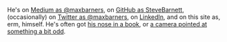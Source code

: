 He's on [Medium as @maxbarners](https://medium.com/@maxbarners), on [GitHub as SteveBarnett](https://github.com/SteveBarnett/), (occasionally) on [Twitter as @maxbarners](https://twitter.com/maxbarners), on [LinkedIn](https://za.linkedin.com/in/steve-barnett-2a924a4a), and on this site as, erm, himself. He's often got [his nose in a book]( https://www.goodreads.com/max_barners ), or [a camera pointed at something a bit odd](https://www.instagram.com/maxbarners/).